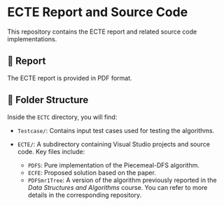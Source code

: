 # ECTE Report and Source Code

This repository contains the ECTE report and related source code implementations.

## 📄 Report

The ECTE report is provided in PDF format.

## 📁 Folder Structure

Inside the `ECTC` directory, you will find:

- `Testcase/`: Contains input test cases used for testing the algorithms.
- `ECTE/`: A subdirectory containing Visual Studio projects and source code. Key files include:

  - `PDFS`: Pure implementation of the Piecemeal-DFS algorithm.
  - `ECFE`: Proposed solution based on the paper.
  - `PDFSmr1Tree`: A version of the algorithm previously reported in the *Data Structures and Algorithms* course. You can refer to more details in the corresponding repository.

